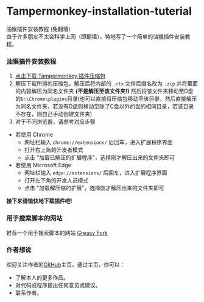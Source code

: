 # Tampermonkey-installation-tuterial
油猴插件安装教程 (免翻墙)<br/>
由于许多朋友不太会科学上网（即翻墙），特地写了一个简单的油猴插件安装教程。<br/>

### 油猴插件安装教程
1. [点击下载 Tampermonkey 插件压缩包]( https://www.pcsoft.com.cn/down/194293?module=soft )
2. 解压下载所得的压缩包，解压后将内部的 `.ctx` 文件后缀名改为 `.zip` 并将里面的内容解压为同名文件夹 **(不是解压至该文件夹!)** 然后将该文件夹移动至D盘的`D:\Chrome\plugins`目录(也可以直接将压缩包移动至该目录，然后直接解压为同名文件夹，若没有D盘则移动至除了C盘以外的盘的相同目录，若该目录不存在，则自己手动创建文件夹)
3. 对于不同浏览器，请参考对应步骤
+ 若使用 Chrome
  + 网址栏输入 `chrome://extensions/` 后回车，进入扩展程序界面
  + 打开右上角的开发者模式
  + 点击 "加载已解压的扩展程序"，选择刚才解压出来的文件夹即可
+ 若使用 Microsoft Edge
  + 网址栏输入 `edge://extensions/` 后回车，进入扩展程序界面
  + 打开左下角的开发人员模式
  + 点击 "加载解压缩的扩展"，选择刚才解压出来的文件夹即可
  
**接下来请愉快地下载插件吧!**

### 用于搜索脚本的网站
推荐一个用于搜索脚本的网站 [Greasy Fork]( https://greasyfork.org/zh-CN )<br/>

### 作者想说
欢迎关注作者的[GitHub](https://github.com/kalila-cc/HOME)主页，通过主页，你可以：
+ 了解本人的更多作品。
+ 对代码或程序提出任何意见或建议。
+ 联系作者。
